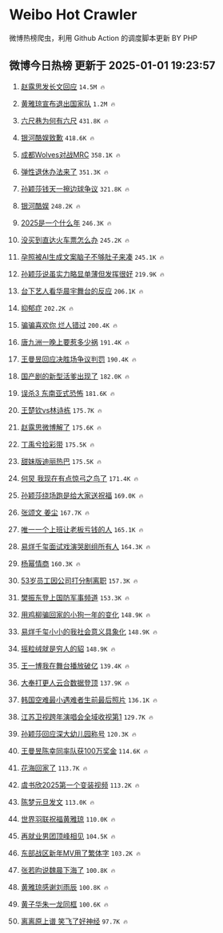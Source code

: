 # Weibo Hot Crawler 



微博热榜爬虫，利用 Github Action 的调度脚本更新 BY PHP 


## 微博今日热榜 更新于 2025-01-01 19:23:57 
1. [赵露思发长文回应](https://s.weibo.com/weibo?q=%E8%B5%B5%E9%9C%B2%E6%80%9D%E5%8F%91%E9%95%BF%E6%96%87%E5%9B%9E%E5%BA%94&t=31&band_rank=1&Refer=top) `14.5M 🔥` 

1. [黄雅琼宣布退出国家队](https://s.weibo.com/weibo?q=%23%E9%BB%84%E9%9B%85%E7%90%BC%E5%AE%A3%E5%B8%83%E9%80%80%E5%87%BA%E5%9B%BD%E5%AE%B6%E9%98%9F%23&t=31&band_rank=2&Refer=top) `1.2M 🔥` 

1. [六尺巷为何有六尺](https://s.weibo.com/weibo?q=%23%E5%85%AD%E5%B0%BA%E5%B7%B7%E4%B8%BA%E4%BD%95%E6%9C%89%E5%85%AD%E5%B0%BA%23&t=31&band_rank=3&Refer=top) `431.8K 🔥` 

1. [银河酷娱致歉](https://s.weibo.com/weibo?q=%23%E9%93%B6%E6%B2%B3%E9%85%B7%E5%A8%B1%E8%87%B4%E6%AD%89%23&t=31&band_rank=4&Refer=top) `418.6K 🔥` 

1. [成都Wolves对战MRC](https://s.weibo.com/weibo?q=%E6%88%90%E9%83%BDWolves%E5%AF%B9%E6%88%98MRC&t=31&band_rank=5&Refer=top) `358.1K 🔥` 

1. [弹性退休办法来了](https://s.weibo.com/weibo?q=%E5%BC%B9%E6%80%A7%E9%80%80%E4%BC%91%E5%8A%9E%E6%B3%95%E6%9D%A5%E4%BA%86&t=31&band_rank=6&Refer=top) `351.3K 🔥` 

1. [孙颖莎钱天一擦边球争议](https://s.weibo.com/weibo?q=%23%E5%AD%99%E9%A2%96%E8%8E%8E%E9%92%B1%E5%A4%A9%E4%B8%80%E6%93%A6%E8%BE%B9%E7%90%83%E4%BA%89%E8%AE%AE%23&t=31&band_rank=7&Refer=top) `321.8K 🔥` 

1. [银河酷娱](https://s.weibo.com/weibo?q=%E9%93%B6%E6%B2%B3%E9%85%B7%E5%A8%B1&t=31&band_rank=8&Refer=top) `248.2K 🔥` 

1. [2025是一个什么年](https://s.weibo.com/weibo?q=%232025%E6%98%AF%E4%B8%80%E4%B8%AA%E4%BB%80%E4%B9%88%E5%B9%B4%23&t=31&band_rank=9&Refer=top) `246.3K 🔥` 

1. [没买到直达火车票怎么办](https://s.weibo.com/weibo?q=%23%E6%B2%A1%E4%B9%B0%E5%88%B0%E7%9B%B4%E8%BE%BE%E7%81%AB%E8%BD%A6%E7%A5%A8%E6%80%8E%E4%B9%88%E5%8A%9E%23&t=31&band_rank=10&Refer=top) `245.2K 🔥` 

1. [孕照被AI生成文案脑子不够肚子来凑](https://s.weibo.com/weibo?q=%23%E5%AD%95%E7%85%A7%E8%A2%ABAI%E7%94%9F%E6%88%90%E6%96%87%E6%A1%88%E8%84%91%E5%AD%90%E4%B8%8D%E5%A4%9F%E8%82%9A%E5%AD%90%E6%9D%A5%E5%87%91%23&t=31&band_rank=11&Refer=top) `245.1K 🔥` 

1. [孙颖莎说虽实力略显单薄但发挥很好](https://s.weibo.com/weibo?q=%23%E5%AD%99%E9%A2%96%E8%8E%8E%E8%AF%B4%E8%99%BD%E5%AE%9E%E5%8A%9B%E7%95%A5%E6%98%BE%E5%8D%95%E8%96%84%E4%BD%86%E5%8F%91%E6%8C%A5%E5%BE%88%E5%A5%BD%23&t=31&band_rank=12&Refer=top) `219.9K 🔥` 

1. [台下艺人看华晨宇舞台的反应](https://s.weibo.com/weibo?q=%E5%8F%B0%E4%B8%8B%E8%89%BA%E4%BA%BA%E7%9C%8B%E5%8D%8E%E6%99%A8%E5%AE%87%E8%88%9E%E5%8F%B0%E7%9A%84%E5%8F%8D%E5%BA%94&t=31&band_rank=13&Refer=top) `206.1K 🔥` 

1. [抑郁症](https://s.weibo.com/weibo?q=%E6%8A%91%E9%83%81%E7%97%87&t=31&band_rank=14&Refer=top) `202.2K 🔥` 

1. [骗骗喜欢你 烂人错过](https://s.weibo.com/weibo?q=%E9%AA%97%E9%AA%97%E5%96%9C%E6%AC%A2%E4%BD%A0%20%E7%83%82%E4%BA%BA%E9%94%99%E8%BF%87&t=31&band_rank=15&Refer=top) `200.4K 🔥` 

1. [唐九洲一晚上要惹多少祸](https://s.weibo.com/weibo?q=%E5%94%90%E4%B9%9D%E6%B4%B2%E4%B8%80%E6%99%9A%E4%B8%8A%E8%A6%81%E6%83%B9%E5%A4%9A%E5%B0%91%E7%A5%B8&t=31&band_rank=16&Refer=top) `191.4K 🔥` 

1. [王曼昱回应决胜场争议判罚](https://s.weibo.com/weibo?q=%23%E7%8E%8B%E6%9B%BC%E6%98%B1%E5%9B%9E%E5%BA%94%E5%86%B3%E8%83%9C%E5%9C%BA%E4%BA%89%E8%AE%AE%E5%88%A4%E7%BD%9A%23&t=31&band_rank=17&Refer=top) `190.4K 🔥` 

1. [国产剧的新型活爹出现了](https://s.weibo.com/weibo?q=%E5%9B%BD%E4%BA%A7%E5%89%A7%E7%9A%84%E6%96%B0%E5%9E%8B%E6%B4%BB%E7%88%B9%E5%87%BA%E7%8E%B0%E4%BA%86&t=31&band_rank=18&Refer=top) `182.0K 🔥` 

1. [误杀3 东南亚式恐怖](https://s.weibo.com/weibo?q=%E8%AF%AF%E6%9D%803%20%E4%B8%9C%E5%8D%97%E4%BA%9A%E5%BC%8F%E6%81%90%E6%80%96&t=31&band_rank=19&Refer=top) `181.6K 🔥` 

1. [王楚钦vs林诗栋](https://s.weibo.com/weibo?q=%23%E7%8E%8B%E6%A5%9A%E9%92%A6vs%E6%9E%97%E8%AF%97%E6%A0%8B%23&t=31&band_rank=20&Refer=top) `175.7K 🔥` 

1. [赵露思微博解了](https://s.weibo.com/weibo?q=%23%E8%B5%B5%E9%9C%B2%E6%80%9D%E5%BE%AE%E5%8D%9A%E8%A7%A3%E4%BA%86%23&t=31&band_rank=21&Refer=top) `175.6K 🔥` 

1. [丁禹兮捡彩带](https://s.weibo.com/weibo?q=%23%E4%B8%81%E7%A6%B9%E5%85%AE%E6%8D%A1%E5%BD%A9%E5%B8%A6%23&t=31&band_rank=22&Refer=top) `175.5K 🔥` 

1. [甜妹版迪丽热巴](https://s.weibo.com/weibo?q=%23%E7%94%9C%E5%A6%B9%E7%89%88%E8%BF%AA%E4%B8%BD%E7%83%AD%E5%B7%B4%23&t=31&band_rank=23&Refer=top) `175.5K 🔥` 

1. [何炅 我现在有点惊弓之鸟了](https://s.weibo.com/weibo?q=%E4%BD%95%E7%82%85%20%E6%88%91%E7%8E%B0%E5%9C%A8%E6%9C%89%E7%82%B9%E6%83%8A%E5%BC%93%E4%B9%8B%E9%B8%9F%E4%BA%86&t=31&band_rank=24&Refer=top) `171.4K 🔥` 

1. [孙颖莎绕场跑是给大家送祝福](https://s.weibo.com/weibo?q=%23%E5%AD%99%E9%A2%96%E8%8E%8E%E7%BB%95%E5%9C%BA%E8%B7%91%E6%98%AF%E7%BB%99%E5%A4%A7%E5%AE%B6%E9%80%81%E7%A5%9D%E7%A6%8F%23&t=31&band_rank=25&Refer=top) `169.0K 🔥` 

1. [张颂文 姜尘](https://s.weibo.com/weibo?q=%E5%BC%A0%E9%A2%82%E6%96%87%20%E5%A7%9C%E5%B0%98&t=31&band_rank=26&Refer=top) `167.7K 🔥` 

1. [唯一一个上班让老板亏钱的人](https://s.weibo.com/weibo?q=%E5%94%AF%E4%B8%80%E4%B8%80%E4%B8%AA%E4%B8%8A%E7%8F%AD%E8%AE%A9%E8%80%81%E6%9D%BF%E4%BA%8F%E9%92%B1%E7%9A%84%E4%BA%BA&t=31&band_rank=27&Refer=top) `165.1K 🔥` 

1. [易烊千玺面试戏演哭剧组所有人](https://s.weibo.com/weibo?q=%23%E6%98%93%E7%83%8A%E5%8D%83%E7%8E%BA%E9%9D%A2%E8%AF%95%E6%88%8F%E6%BC%94%E5%93%AD%E5%89%A7%E7%BB%84%E6%89%80%E6%9C%89%E4%BA%BA%23&t=31&band_rank=28&Refer=top) `164.3K 🔥` 

1. [杨幂情商](https://s.weibo.com/weibo?q=%E6%9D%A8%E5%B9%82%E6%83%85%E5%95%86&t=31&band_rank=29&Refer=top) `160.3K 🔥` 

1. [53岁员工因公司打分制离职](https://s.weibo.com/weibo?q=53%E5%B2%81%E5%91%98%E5%B7%A5%E5%9B%A0%E5%85%AC%E5%8F%B8%E6%89%93%E5%88%86%E5%88%B6%E7%A6%BB%E8%81%8C&t=31&band_rank=30&Refer=top) `157.3K 🔥` 

1. [樊振东登上国防军事频道](https://s.weibo.com/weibo?q=%23%E6%A8%8A%E6%8C%AF%E4%B8%9C%E7%99%BB%E4%B8%8A%E5%9B%BD%E9%98%B2%E5%86%9B%E4%BA%8B%E9%A2%91%E9%81%93%23&t=31&band_rank=31&Refer=top) `153.3K 🔥` 

1. [用鸡柳骗回家的小狗一年的变化](https://s.weibo.com/weibo?q=%E7%94%A8%E9%B8%A1%E6%9F%B3%E9%AA%97%E5%9B%9E%E5%AE%B6%E7%9A%84%E5%B0%8F%E7%8B%97%E4%B8%80%E5%B9%B4%E7%9A%84%E5%8F%98%E5%8C%96&t=31&band_rank=32&Refer=top) `148.9K 🔥` 

1. [易烊千玺小小的我社会意义具象化](https://s.weibo.com/weibo?q=%E6%98%93%E7%83%8A%E5%8D%83%E7%8E%BA%E5%B0%8F%E5%B0%8F%E7%9A%84%E6%88%91%E7%A4%BE%E4%BC%9A%E6%84%8F%E4%B9%89%E5%85%B7%E8%B1%A1%E5%8C%96&t=31&band_rank=33&Refer=top) `148.9K 🔥` 

1. [摇粒绒就是穷人的貂](https://s.weibo.com/weibo?q=%E6%91%87%E7%B2%92%E7%BB%92%E5%B0%B1%E6%98%AF%E7%A9%B7%E4%BA%BA%E7%9A%84%E8%B2%82&t=31&band_rank=34&Refer=top) `148.9K 🔥` 

1. [王一博我在舞台播放破亿](https://s.weibo.com/weibo?q=%23%E7%8E%8B%E4%B8%80%E5%8D%9A%E6%88%91%E5%9C%A8%E8%88%9E%E5%8F%B0%E6%92%AD%E6%94%BE%E7%A0%B4%E4%BA%BF%23&t=31&band_rank=35&Refer=top) `139.4K 🔥` 

1. [大奉打更人云合数据登顶](https://s.weibo.com/weibo?q=%23%E5%A4%A7%E5%A5%89%E6%89%93%E6%9B%B4%E4%BA%BA%E4%BA%91%E5%90%88%E6%95%B0%E6%8D%AE%E7%99%BB%E9%A1%B6%23&t=31&band_rank=36&Refer=top) `137.9K 🔥` 

1. [韩国空难最小遇难者生前最后照片](https://s.weibo.com/weibo?q=%23%E9%9F%A9%E5%9B%BD%E7%A9%BA%E9%9A%BE%E6%9C%80%E5%B0%8F%E9%81%87%E9%9A%BE%E8%80%85%E7%94%9F%E5%89%8D%E6%9C%80%E5%90%8E%E7%85%A7%E7%89%87%23&t=31&band_rank=37&Refer=top) `136.1K 🔥` 

1. [江苏卫视跨年演唱会全域收视第1](https://s.weibo.com/weibo?q=%23%E6%B1%9F%E8%8B%8F%E5%8D%AB%E8%A7%86%E8%B7%A8%E5%B9%B4%E6%BC%94%E5%94%B1%E4%BC%9A%E5%85%A8%E5%9F%9F%E6%94%B6%E8%A7%86%E7%AC%AC1%23&t=31&band_rank=38&Refer=top) `129.7K 🔥` 

1. [孙颖莎回应深大幼儿园称号](https://s.weibo.com/weibo?q=%23%E5%AD%99%E9%A2%96%E8%8E%8E%E5%9B%9E%E5%BA%94%E6%B7%B1%E5%A4%A7%E5%B9%BC%E5%84%BF%E5%9B%AD%E7%A7%B0%E5%8F%B7%23&t=31&band_rank=39&Refer=top) `120.3K 🔥` 

1. [王曼昱陈幸同率队获100万奖金](https://s.weibo.com/weibo?q=%23%E7%8E%8B%E6%9B%BC%E6%98%B1%E9%99%88%E5%B9%B8%E5%90%8C%E7%8E%87%E9%98%9F%E8%8E%B7100%E4%B8%87%E5%A5%96%E9%87%91%23&t=31&band_rank=40&Refer=top) `114.6K 🔥` 

1. [花海回家了](https://s.weibo.com/weibo?q=%E8%8A%B1%E6%B5%B7%E5%9B%9E%E5%AE%B6%E4%BA%86&t=31&band_rank=41&Refer=top) `113.7K 🔥` 

1. [虞书欣2025第一个变装视频](https://s.weibo.com/weibo?q=%23%E8%99%9E%E4%B9%A6%E6%AC%A32025%E7%AC%AC%E4%B8%80%E4%B8%AA%E5%8F%98%E8%A3%85%E8%A7%86%E9%A2%91%23&t=31&band_rank=42&Refer=top) `113.2K 🔥` 

1. [陈梦元旦发文](https://s.weibo.com/weibo?q=%E9%99%88%E6%A2%A6%E5%85%83%E6%97%A6%E5%8F%91%E6%96%87&t=31&band_rank=43&Refer=top) `113.0K 🔥` 

1. [世界羽联祝福黄雅琼](https://s.weibo.com/weibo?q=%23%E4%B8%96%E7%95%8C%E7%BE%BD%E8%81%94%E7%A5%9D%E7%A6%8F%E9%BB%84%E9%9B%85%E7%90%BC%23&t=31&band_rank=44&Refer=top) `110.0K 🔥` 

1. [再就业男团顶峰相见](https://s.weibo.com/weibo?q=%E5%86%8D%E5%B0%B1%E4%B8%9A%E7%94%B7%E5%9B%A2%E9%A1%B6%E5%B3%B0%E7%9B%B8%E8%A7%81&t=31&band_rank=45&Refer=top) `104.5K 🔥` 

1. [东部战区新年MV用了繁体字](https://s.weibo.com/weibo?q=%23%E4%B8%9C%E9%83%A8%E6%88%98%E5%8C%BA%E6%96%B0%E5%B9%B4MV%E7%94%A8%E4%BA%86%E7%B9%81%E4%BD%93%E5%AD%97%23&t=31&band_rank=46&Refer=top) `103.2K 🔥` 

1. [张若昀说魏晨下海了](https://s.weibo.com/weibo?q=%E5%BC%A0%E8%8B%A5%E6%98%80%E8%AF%B4%E9%AD%8F%E6%99%A8%E4%B8%8B%E6%B5%B7%E4%BA%86&t=31&band_rank=47&Refer=top) `100.8K 🔥` 

1. [黄雅琼感谢刘雨辰](https://s.weibo.com/weibo?q=%23%E9%BB%84%E9%9B%85%E7%90%BC%E6%84%9F%E8%B0%A2%E5%88%98%E9%9B%A8%E8%BE%B0%23&t=31&band_rank=48&Refer=top) `100.8K 🔥` 

1. [黄子华朱一龙同框](https://s.weibo.com/weibo?q=%E9%BB%84%E5%AD%90%E5%8D%8E%E6%9C%B1%E4%B8%80%E9%BE%99%E5%90%8C%E6%A1%86&t=31&band_rank=49&Refer=top) `100.6K 🔥` 

1. [离离原上谱 笑飞了好神经](https://s.weibo.com/weibo?q=%E7%A6%BB%E7%A6%BB%E5%8E%9F%E4%B8%8A%E8%B0%B1%20%E7%AC%91%E9%A3%9E%E4%BA%86%E5%A5%BD%E7%A5%9E%E7%BB%8F&t=31&band_rank=50&Refer=top) `97.7K 🔥` 

